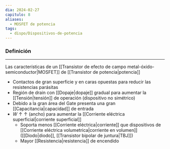 ```yaml
---
dia: 2024-02-27
capitulo: 8
aliases:
  - MOSFET de potencia
tags:
  - dispo/Dispositivos-de-potencia
---
```

### Definición
---
Las características de un [[Transistor de efecto de campo metal-óxido-semiconductor|MOSFET]] de [[Transistor de potencia|potencia]]
 * Contactos de gran superficie y en caras opuestas para reducir las resistencias parásitas
 * Región de drain con [[Dopaje|dopaje]] gradual para aumentar la [[Tensión|tensión]] de operación (dispositivo no simétrico)
 * Debido a la gran área del Gate presenta una gran [[Capacitancia|capacidad]] de entrada
 * $W \uparrow\uparrow$ (ancho) para aumentar la [[Corriente eléctrica superficial|corriente superficial]]
	 * Soporta menos [[Corriente eléctrica|corriente]] que dispositivos de [[Corriente eléctrica volumetrica|corriente en volumen]] ([[Diodo|diodo]], [[Transistor bipolar de juntura|TBJ]])
	 * Mayor [[Resistencia|resistencia]] de encendido